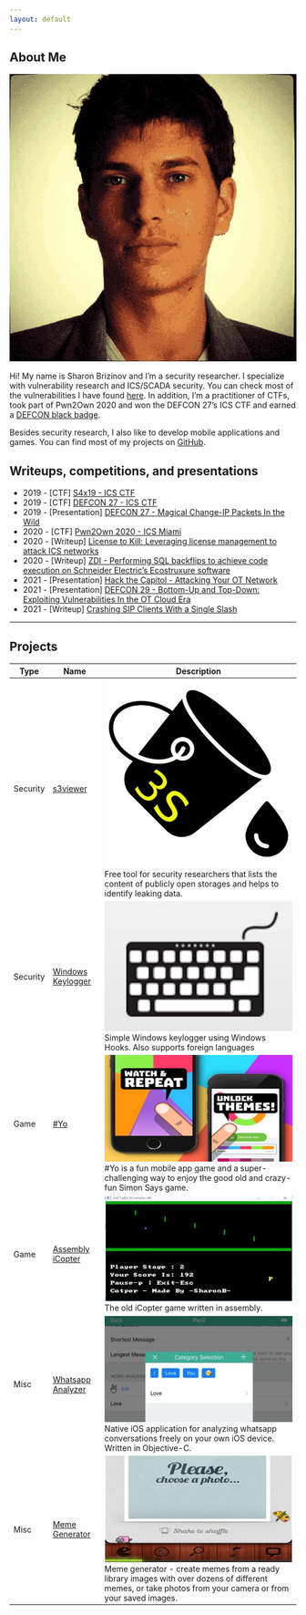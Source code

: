 ```yaml
---
layout: default
---
```


## About Me

<img class="profile-picture" src="avatar.png">

Hi! My name is Sharon Brizinov and I’m a security researcher. I specialize with vulnerability research and ICS/SCADA security. You can check most of the vulnerabilities I have found [here](https://sharonbrizinov.com/cves).
In addition, I’m a practitioner of CTFs, took part of Pwn2Own 2020 and won the DEFCON 27’s ICS CTF and earned a [DEFCON black badge](https://www.defcon.org/html/links/dc-black-badge.html).

Besides security research, I also like to develop mobile applications and games. You can find most of my projects on [GitHub](https://github.com/sharonbrizinov). 

## Writeups, competitions, and presentations

* 2019 - [CTF] [S4x19 - ICS CTF](https://s4xevents.com/past-events-2/s4x19/)
* 2019 - [CTF] [DEFCON 27 - ICS CTF](https://www.defcon.org/html/links/dc-black-badge.html)
* 2019 - [Presentation] [DEFCON 27 - Magical Change-IP Packets In the Wild](https://www.youtube.com/watch?v=lggrDCYsVpw&ab_channel=DEFCONConference)
* 2020 - [CTF] [Pwn2Own 2020 - ICS Miami](https://www.zerodayinitiative.com/blog/2020/1/21/pwn2own-miami-2020-schedule-and-live-results)
* 2020 - [Writeup] [License to Kill: Leveraging license management to attack ICS networks](https://www.claroty.com/2020/09/08/blog-research-wibu-codemeter-vulnerabilities/)
* 2020 - [Writeup] [ZDI - Performing SQL backflips to achieve code execution on Schneider Electric’s Ecostruxure software](https://www.thezdi.com/blog/2020/9/9/performing-sql-backflips-to-achieve-code-execution-on-schneider-electrics-ecostruxure-operator-terminal-expert-at-pwn2own-miami-2020)
* 2021 - [Presentation] [Hack the Capitol - Attacking Your OT Network](https://www.youtube.com/watch?v=ZtMO-F7zraI)
* 2021 - [Presentation] [DEFCON 29 - Bottom-Up and Top-Down: Exploiting Vulnerabilities In the OT Cloud Era](https://www.youtube.com/watch?v=l3rs1GwOVSU)
* 2021 - [Writeup] [Crashing SIP Clients With a Single Slash](https://claroty.com/2021/08/31/blog-research-crashing-sip-clients-with-a-single-slash/)
---

## Projects

Type | Name  | Description
------|------|--------
Security | [s3viewer](https://github.com/SharonBrizinov/s3viewer) | <img class="profile-picture" src="img/s3viewer.jpg"> Free tool for security researchers that lists the content of publicly open storages and helps to identify leaking data.
Security | [Windows Keylogger](https://github.com/SharonBrizinov/SimpleKeylogger) | <img class="profile-picture" src="img/keylogger.png"> Simple Windows keylogger using Windows Hooks. Also supports foreign languages
Game | [#Yo](http://www.hashtagyo.com/) | <img class="profile-picture" src="img/hashtagyo.jpg"> #Yo is a fun mobile app game and a super-challenging way to enjoy the good old and crazy-fun Simon Says game.
Game | [Assembly iCopter](https://github.com/SharonBrizinov/iCopter) | <img class="profile-picture" src="img/icopter.jpg"> The old iCopter game written in assembly.
Misc | [Whatsapp Analyzer](https://github.com/SharonBrizinov/Whatsapp-Analyzer) | <img class="profile-picture" src="img/whatsappanalyzer.jpg"> Native iOS application for analyzing whatsapp conversations freely on your own iOS device. Written in Objective-C.
Misc | [Meme Generator](https://appadvice.com/game/app/meme-pro-meme-generator-soundpad/488702679) | <img class="profile-picture" src="img/memegenerator.jpg"> Meme generator - create memes from a ready library images with over dozens of different memes, or take photos from your camera or from your saved images.